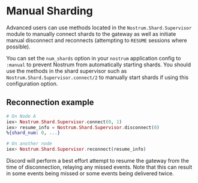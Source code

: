 # Manual Sharding

Advanced users can use methods located in the `Nostrum.Shard.Supervisor` module
to manually connect shards to the gateway as well as initiate manual disconnect
and reconnects (attempting to `RESUME` sessions where possible).

You can set the `num_shards` option in your `nostrum` application config to
`:manual` to prevent Nostrum from automatically starting shards. You should use
the methods in the shard supervisor such as `Nostrum.Shard.Supervisor.connect/2`
to manually start shards if using this configuration option.

## Reconnection example

```elixir
# On Node A
iex> Nostrum.Shard.Supervisor.connect(0, 1)
iex> resume_info = Nostrum.Shard.Supervisor.disconnect(0)
%{shard_num: 0, ...}

# On another node
iex> Nostrum.Shard.Supervisor.reconnect(resume_info)
```

Discord will perform a best effort attempt to resume the gateway from the time
of disconnection, relaying any missed events. Note that this can result in some
events being missed or some events being delivered twice.
